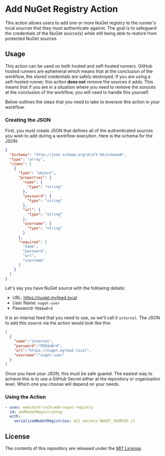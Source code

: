 # Add NuGet Registry Action
This action allows users to add one or more NuGet registry to the runner's local sources that they must authenticate against.
The goal is to safeguard the credentials of the NuGet source(s) while still being able to restore from protected NuGet sources.

## Usage
This action can be used on both hosted and self-hosted runners.
GitHub hosted runners are ephemeral which means that at the conclusion of the workflow, the stored credentials are safely destroyed.
If you are using a self-hosted runner, this action **does not** remove the sources it adds.
This means that if you are in a situation where you need to remove the soruces at the conclusion of the workflow, you will need to handle this yourself.

Below outlines the steps that you need to take to leverave this action in your workflow.

### Creating the JSON
First, you must create JSON that defines all of the authenticated sources you wish to add during a workflow execution.
Here is the schema for the JSON:
```json
{
  "$schema": "http://json-schema.org/draft-04/schema#",
  "type": "array",
  "items": [
    {
      "type": "object",
      "properties": {
        "name": {
          "type": "string"
        },
        "password": {
          "type": "string"
        },
        "url": {
          "type": "string"
        },
        "username": {
          "type": "string"
        }
      },
      "required": [
        "name",
        "password",
        "url",
        "username"
      ]
    }
  ]
}
```

Let's say you have NuGet source with the following details:
- URL: https://nuget.myfeed.local
- User Name: `nuget-user`
- Password: `P@$$w0rd`

It is an internal feed that you need to use, so we'll call it `internal`.
The JSON to add this source via the action would look like this:
```json
[
  {
    "name":"internal",
    "password":"P@$$w0rd",
    "url":"https://nuget.myfeed.local",
    "username":"nuget-user"
  }
]
```
Once you have your JSON, this must be safe guared.
The easiest way to achieve this is to use a GitHub Secret either at the repository or organization level.
Which one you choose will depend on your needs.

### Using the Action
```yaml
- uses: webstorm-tech/add-nuget-registry
  id: addNuGetRegistryStep
  with:
    serializedNuGetRegistries: ${{ secrets.NUGET_SOURCES }}
```

## License
The contents of this repository are released under the [MIT License][license].

<!-- Links -->
[license]: ./LICENSE